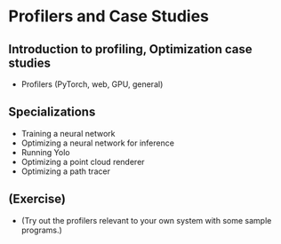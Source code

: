 # Profilers and Case Studies
## Introduction to profiling, Optimization case studies

* Profilers (PyTorch, web, GPU, general)

## Specializations

* Training a neural network
* Optimizing a neural network for inference
* Running Yolo
* Optimizing a point cloud renderer
* Optimizing a path tracer

## (Exercise)

* (Try out the profilers relevant to your own system with some sample programs.)